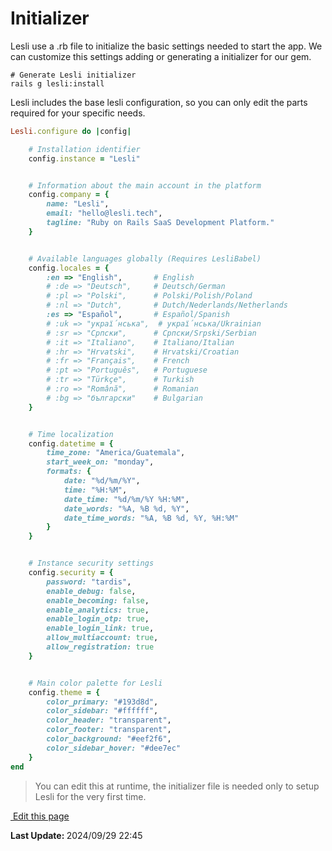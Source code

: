 
# Initializer
Lesli use a .rb file to initialize the basic settings needed to start the app. We can customize this settings adding or generating a initializer for our gem.

```shell
# Generate Lesli initializer
rails g lesli:install
```

Lesli includes the base lesli configuration, so you can only edit the parts required for your specific needs.

```ruby
Lesli.configure do |config|

    # Installation identifier
    config.instance = "Lesli"


    # Information about the main account in the platform
    config.company = {
        name: "Lesli",
        email: "hello@lesli.tech",
        tagline: "Ruby on Rails SaaS Development Platform."
    }


    # Available languages globally (Requires LesliBabel)
    config.locales = {
        :en => "English",       # English
        # :de => "Deutsch",     # Deutsch/German
        # :pl => "Polski",      # Polski/Polish/Poland
        # :nl => "Dutch",       # Dutch/Nederlands/Netherlands
        :es => "Español",       # Español/Spanish
        # :uk => "украї́нська",  # украї́нська/Ukrainian
        # :sr => "Српски",      # Српски/Srpski/Serbian
        # :it => "Italiano",    # Italiano/Italian
        # :hr => "Hrvatski",    # Hrvatski/Croatian
        # :fr => "Français",    # French
        # :pt => "Português",   # Portuguese
        # :tr => "Türkçe",      # Turkish
        # :ro => "Română",      # Romanian
        # :bg => "български"    # Bulgarian
    }


    # Time localization
    config.datetime = {
        time_zone: "America/Guatemala",
        start_week_on: "monday",
        formats: {
            date: "%d/%m/%Y",
            time: "%H:%M",
            date_time: "%d/%m/%Y %H:%M",
            date_words: "%A, %B %d, %Y",
            date_time_words: "%A, %B %d, %Y, %H:%M"
        }
    }


    # Instance security settings
    config.security = {
        password: "tardis",
        enable_debug: false,
        enable_becoming: false,
        enable_analytics: true,
        enable_login_otp: true,
        enable_login_link: true,
        allow_multiaccount: true,
        allow_registration: true
    }


    # Main color palette for Lesli
    config.theme = {
        color_primary: "#193d8d",
        color_sidebar: "#ffffff",
        color_header: "transparent",
        color_footer: "transparent",
        color_background: "#eef2f6",
        color_sidebar_hover: "#dee7ec"
    }
end
```

> You can edit this at runtime, the initializer file is needed only to setup Lesli for the very first time.

<section class="lesli-markdown-info">
    <p><a target="blank" href="https://github.com/LesliTech/Lesli/tree/master/docs/ruby-on-rails/initializer.md"><i class="ri-external-link-fill"></i>&nbsp;Edit this page</a><p/>
    <p><b>Last Update: </b>2024/09/29 22:45</p>
</section>

<!-- This code was automatically generated -->
<!-- to update this docs please run rake docs:build -->

